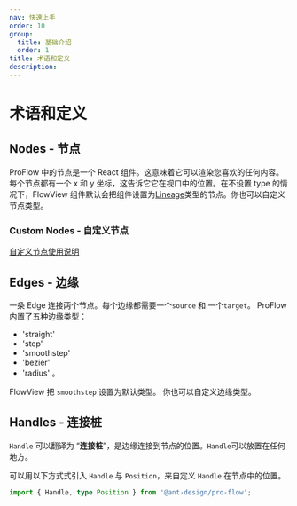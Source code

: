 ```yaml
---
nav: 快速上手
order: 10
group:
  title: 基础介绍
  order: 1
title: 术语和定义
description:
---
```


# 术语和定义

## Nodes - 节点

ProFlow 中的节点是一个 React 组件。这意味着它可以渲染您喜欢的任何内容。每个节点都有一个 x 和 y 坐标，这告诉它它在视口中的位置。在不设置 type 的情况下，FlowView 组件默认会把组件设置为[Lineage](/components/lineage-node)类型的节点。你也可以自定义节点类型。

<code src="./demos/baseIntro/coreNode.tsx"></code>

### Custom Nodes - 自定义节点

[自定义节点使用说明](/components/customNodeDoc)
<code src="./demos/baseIntro/customerNode.tsx"></code>

## Edges - 边缘

一条 Edge 连接两个节点。每个边缘都需要一个`source` 和 一个`target`。 ProFlow 内置了五种边缘类型：

- 'straight'
- 'step'
- 'smoothstep'
- 'bezier'
- 'radius' 。

FlowView 把 `smoothstep` 设置为默认类型。 你也可以自定义边缘类型。

<code src="./demos/baseIntro/coreEdge.tsx"></code>

## Handles - 连接桩

`Handle` 可以翻译为 “**连接桩**”，是边缘连接到节点的位置。`Handle`可以放置在任何地方。

可以用以下方式式引入 `Handle` 与 `Position`，来自定义 `Handle` 在节点中的位置。

```ts
import { Handle, type Position } from '@ant-design/pro-flow';
```

<code src="./demos/baseIntro/coreHandle.tsx"></code>
